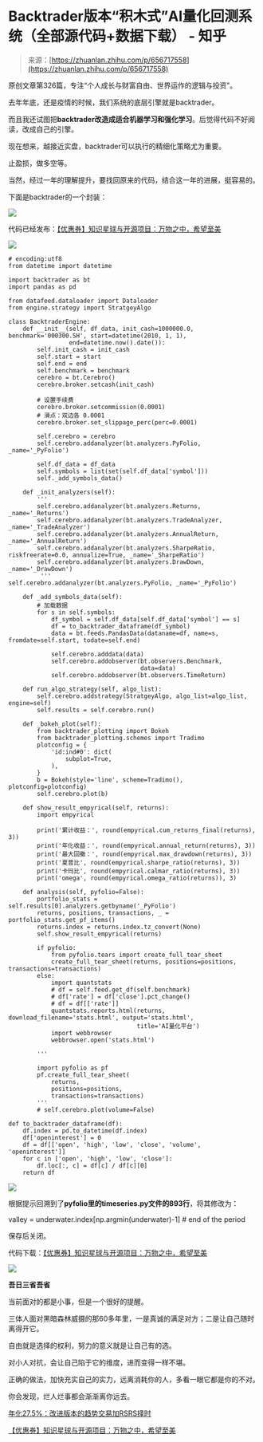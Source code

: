 <!--yml
category: 交易
date: 2023-09-17 20:07:20
-->

# Backtrader版本“积木式”AI量化回测系统（全部源代码+数据下载） - 知乎

> 来源：[https://zhuanlan.zhihu.com/p/656717558](https://zhuanlan.zhihu.com/p/656717558)

原创文章第326篇，专注“个人成长与财富自由、世界运作的逻辑与投资"。

去年年底，还是疫情的时候，我们系统的底层引擎就是backtrader。

而且我还试图把**backtrader改造成适合机器学习和强化学习**。后觉得代码不好阅读，改成自己的引擎。

现在想来，越接近实盘，backtrader可以执行的精细化策略尤为重要。

止盈损，做多空等。

当然，经过一年的理解提升，要找回原来的代码，结合这一年的进展，挺容易的。

下面是backtrader的一个封装：

![](img/01868db17787c95059969676a831c055.png)

代码已经发布：[【优惠券】知识星球与开源项目：万物之中，希望至美](https://link.zhihu.com/?target=http%3A//mp.weixin.qq.com/s%3F__biz%3DMzIwNTU2ODMwNg%3D%3D%26mid%3D2247489069%26idx%3D2%26sn%3Da64c3ccf90949126c782d927f6b6512e%26chksm%3D972fb670a0583f66b29cbc96017e17f0ef17370263850120dc8d4a5380cfa5bde81a7fa6d1ed%26scene%3D21%23wechat_redirect)

![](img/57a624d55a39ac371c02200d90c2a107.png)

```
# encoding:utf8
from datetime import datetime

import backtrader as bt
import pandas as pd

from datafeed.dataloader import Dataloader
from engine.strategy import StratgeyAlgo

class BacktraderEngine:
    def __init__(self, df_data, init_cash=1000000.0, benchmark='000300.SH', start=datetime(2010, 1, 1),
                 end=datetime.now().date()):
        self.init_cash = init_cash
        self.start = start
        self.end = end
        self.benchmark = benchmark
        cerebro = bt.Cerebro()
        cerebro.broker.setcash(init_cash)

        # 设置手续费
        cerebro.broker.setcommission(0.0001)
        # 滑点：双边各 0.0001
        cerebro.broker.set_slippage_perc(perc=0.0001)

        self.cerebro = cerebro
        self.cerebro.addanalyzer(bt.analyzers.PyFolio, _name='_PyFolio')

        self.df_data = df_data
        self.symbols = list(set(self.df_data['symbol']))
        self._add_symbols_data()

    def _init_analyzers(self):
        '''
        self.cerebro.addanalyzer(bt.analyzers.Returns, _name='_Returns')
        self.cerebro.addanalyzer(bt.analyzers.TradeAnalyzer, _name='_TradeAnalyzer')
        self.cerebro.addanalyzer(bt.analyzers.AnnualReturn, _name='_AnnualReturn')
        self.cerebro.addanalyzer(bt.analyzers.SharpeRatio, riskfreerate=0.0, annualize=True, _name='_SharpeRatio')
        self.cerebro.addanalyzer(bt.analyzers.DrawDown, _name='_DrawDown')
         '''
self.cerebro.addanalyzer(bt.analyzers.PyFolio, _name='_PyFolio')

    def _add_symbols_data(self):
        # 加载数据
        for s in self.symbols:
            df_symbol = self.df_data[self.df_data['symbol'] == s]
            df = to_backtrader_dataframe(df_symbol)
            data = bt.feeds.PandasData(dataname=df, name=s, fromdate=self.start, todate=self.end)

            self.cerebro.adddata(data)
            self.cerebro.addobserver(bt.observers.Benchmark,
                                     data=data)
            self.cerebro.addobserver(bt.observers.TimeReturn)

    def run_algo_strategy(self, algo_list):
        self.cerebro.addstrategy(StratgeyAlgo, algo_list=algo_list, engine=self)
        self.results = self.cerebro.run()

    def _bokeh_plot(self):
        from backtrader_plotting import Bokeh
        from backtrader_plotting.schemes import Tradimo
        plotconfig = {
            'id:ind#0': dict(
                subplot=True,
            ),
        }
        b = Bokeh(style='line', scheme=Tradimo(), plotconfig=plotconfig)
        self.cerebro.plot(b)

    def show_result_empyrical(self, returns):
        import empyrical

        print('累计收益：', round(empyrical.cum_returns_final(returns), 3))
        print('年化收益：', round(empyrical.annual_return(returns), 3))
        print('最大回撤：', round(empyrical.max_drawdown(returns), 3))
        print('夏普比', round(empyrical.sharpe_ratio(returns), 3))
        print('卡玛比', round(empyrical.calmar_ratio(returns), 3))
        print('omega', round(empyrical.omega_ratio(returns)), 3)

    def analysis(self, pyfolio=False):
        portfolio_stats = self.results[0].analyzers.getbyname('_PyFolio')
        returns, positions, transactions, _ = portfolio_stats.get_pf_items()
        returns.index = returns.index.tz_convert(None)
        self.show_result_empyrical(returns)

        if pyfolio:
            from pyfolio.tears import create_full_tear_sheet
            create_full_tear_sheet(returns, positions=positions, transactions=transactions)
        else:
            import quantstats
            # df = self.feed.get_df(self.benchmark)
            # df['rate'] = df['close'].pct_change()
            # df = df[['rate']]
            quantstats.reports.html(returns, download_filename='stats.html', output='stats.html',
                                    title='AI量化平台')
            import webbrowser
            webbrowser.open('stats.html')

        '''

        import pyfolio as pf
        pf.create_full_tear_sheet(
            returns,
            positions=positions,
            transactions=transactions)
        '''
        # self.cerebro.plot(volume=False)

def to_backtrader_dataframe(df):
    df.index = pd.to_datetime(df.index)
    df['openinterest'] = 0
    df = df[['open', 'high', 'low', 'close', 'volume', 'openinterest']]
    for c in ['open', 'high', 'low', 'close']:
        df.loc[:, c] = df[c] / df[c][0]
    return df 
```

![](img/60984e0af4fcaddefc8ece48ad71f1b0.png)

根据提示回溯到了**pyfolio里的timeseries.py文件的893行**，将其修改为：

valley = underwater.index[np.argmin(underwater)-1] # end of the period

保存后关闭。

代码下载：[【优惠券】知识星球与开源项目：万物之中，希望至美](https://link.zhihu.com/?target=http%3A//mp.weixin.qq.com/s%3F__biz%3DMzIwNTU2ODMwNg%3D%3D%26mid%3D2247489069%26idx%3D2%26sn%3Da64c3ccf90949126c782d927f6b6512e%26chksm%3D972fb670a0583f66b29cbc96017e17f0ef17370263850120dc8d4a5380cfa5bde81a7fa6d1ed%26scene%3D21%23wechat_redirect)

![](img/af914a177abad2f227fbc43117e02efe.png)

**吾日三省吾省**

当前面对的都是小事，但是一个很好的提醒。

三体人面对黑暗森林威摄的那60多年里，一是真诚的满足对方；二是让自己随时离得开它。

自由就是选择的权利，努力的意义就是让自己有的选。

对小人对抗，会让自己陷于它的维度，进而变得一样不堪。

正确的做法，加快充实自己的实力，远离消耗你的人，多看一眼它都是你的不对。

你会发现，烂人烂事都会渐渐离你远去。

[年化27.5%：改进版本的趋势交易加RSRS择时](https://link.zhihu.com/?target=http%3A//mp.weixin.qq.com/s%3F__biz%3DMzIwNTU2ODMwNg%3D%3D%26mid%3D2247489069%26idx%3D3%26sn%3D3a7c37cf3158042526d6fe37484d6d78%26chksm%3D972fb670a0583f6655b4551f323a9389d6a78d44006f83f318e7a3118bc89f35b1b4d7951546%26scene%3D21%23wechat_redirect)

[【优惠券】知识星球与开源项目：万物之中，希望至美](https://link.zhihu.com/?target=http%3A//mp.weixin.qq.com/s%3F__biz%3DMzIwNTU2ODMwNg%3D%3D%26mid%3D2247489069%26idx%3D2%26sn%3Da64c3ccf90949126c782d927f6b6512e%26chksm%3D972fb670a0583f66b29cbc96017e17f0ef17370263850120dc8d4a5380cfa5bde81a7fa6d1ed%26scene%3D21%23wechat_redirect)